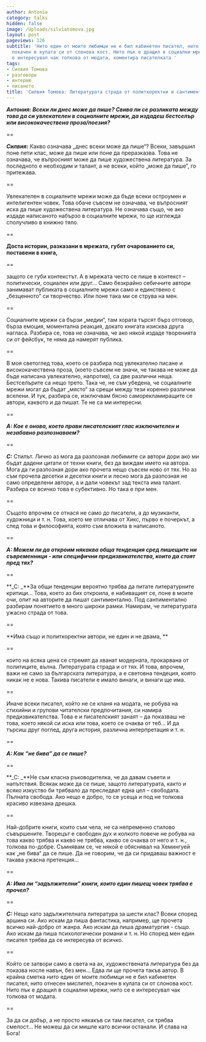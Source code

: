 ```yaml
---
author: Antonia
category: talks
hidden: false
image: /Uploads/silviatomova.jpg
layout: post
pageviews: 126
subtitle: 'Нито един от моите любимци не е бил кабинетен писател, нито отнесен мислител,
  покачен в кулата си от слонова кост. Нито пък е дращил в социални мрежи, нито се
  е интересувал чак толкова от модата, коментира писателката '
tags:
- Силвия Томова
- разговори
- интервю
- писането
title: 'Силвия Томова: Литературата страда от политкоректни и сантиментални автори'
---
```


**_Антония: Всеки ли днес може да пише? Свива ли се разликата между това да си увлекателен в социалните мрежи, да издадеш бестселър или висококачествена проза/поезия?_**

\==

**_Силвия:_** Какво означава „днес всеки може да пише“? Всеки, завършил поне пети клас, може да пише или поне да преразказва. Това не означава, че въпросният може да пише художествена литература. За последното е необходим и талант, а не всеки, който „може да пише“, го притежава. 

\==

Увлекателен в социалните мрежи може да бъде всеки остроумен и интелигентен човек. Това обаче съвсем не означава, че въпросният иска да пише художествена литература. Не означава също, че ако издаде написаното набързо в социалните мрежи, то ще изглежда сполучливо в книжно тяло. 

\==

**Доста истории, разказани в мрежата, губят очарованието си, поставени в книга,**

\==

защото се губи контекстът. А в мрежата често се пише в контекст – политически, социален или друг... Само безкрайно себичните автори занимават публиката в социалните мрежи само и единствено с „безценното“ си творчество. Или поне така ми се струва на мен. 

\==

Социалните мрежи са бързи „медии“, там хората търсят бърз отговор, бърза емоция, моментална реакция, докато книгата изисква друга нагласа. Разбира се, това не означава, че ако някой издаде творенията си от фейсбук, те няма да намерят публика. 

\==

В моя светоглед това, което се разбира под увлекателно писане и висококачествена проза, (което съвсем не значи, че такава не може да бъде написана увлекателно, напротив), са две различни неща. Бестселърите са нещо трето. Така че, не съм убедена, че социалните мрежи могат да бъдат „място“ за срещи между тези коренно различни вселени. И тук, разбира се, изключвам бясно саморекламиращите се автори, каквото и да пишат. Те не са ми интересни.

\==

**_А: Кое е онова, което прави писателският глас изключителен и незабавно разпознаваем?_**

\==

**_С:_** Стилът. Лично аз мога да разпозная любимите си автори дори ако ми бъдат дадени цитати от техни книги, без да виждам името на автора. Мога да ги разпозная дори ако прочета нещо съвсем ново от тях. Но аз съм прочела десетки и десетки книги и лесно мога да разпозная не само определени автори, а и дали човекът зад текста има талант. Разбира се всичко това е субективно. Но така е при мен. 

\==

Същото впрочем се отнася не само до писатели, а до музиканти, художници и т. н. Това, което ме отличава от Хикс, първо е почеркът, а след това и философията, която съм вложила в написаното.  

\==

**_А: Можем ли да откроим някаква обща тенденция сред пишещите ни съвременници - или специфични предизвикателства, които да стоят пред тях?_**

\==

**_С: _**За общи тенденции вероятно трябва да питате литературните критици... Това, което аз бих откроила, е набиващият се, поне в моите очи, опит на авторите да пишат сантиментално. Под сантиментално разбирам понятието в много широки рамки. Намирам, че литературата ужасно страда от това. 

\==

**Има също и политкоректни автори, не един и не двама, **

\==

които на всяка цена се стремят да хванат модерната, прокарвана от политиците, вълна. Литературата страда и от тях. И това, впрочем, важи не само за българската литература, а е световна тендеция, която никак не е нова. Такива писатели е имало винаги, и винаги ще има. 

\==

Иначе всеки писател, който не се кланя на модата, не робува на стихийни и групови читателски предпочитания, си намира предизвикателства. Това е и писателският занаят – да показваш не това, което някой си иска или това, което се очаква от теб... И да търсиш друг поглед, друга история, различна интерпретация и т. н.

\==

**_А: Как “не бива” да се пише?_**

\==

**_С: _**Не съм класна ръководителка, че да давам съвети и напътствия. Всякак може да се пише, защото литературата, както и всяко изкуство би трябвало да преследват една цел – свободата. Пълната свобода. Ако нещо е добро, то се усеща и под не толкова красиво извезана дрешка. 

\==

Най-добрите книги, които съм чела, не са непременно стилово съвършените. Творецът е свободен дух и колкото повече не робува на това какво трябва и какво не трябва, какво се очаква от него и т. н., толкова по-добре. Съмнявам се, че някой е обяснявал на Хемингуей как „не бива“ да се пише. Да не говорим, че да си придаваш важност е такава ужасна претенция... 

\==

**_А: Има ли “задължителни” книги, които един пишещ човек трябва е прочел?_**

\==

**_С:_** Нещо като задължителната литература за шести клас? Всеки според аршина си. Ако искам да пиша фантастика, например, ще прочета всичко най-добро от жанра. Ако искам да пиша драматургия - също. Ако искам да пиша психологически романи и т. н. Но според мен един писател трябва да се интересува от всичко. 

\==

Който се затвори само в света на ах, художествената литература без да показва носле навън, без мен... Едва ли ще прочета такъв автор. В крайна сметка нито един от моите любимци не е бил кабинетен писател, нито отнесен мислител, покачен в кулата си от слонова кост. Нито пък е дращил в социални мрежи, нито се е интересувал чак толкова от модата. 

\==

За да си добър, а не просто някакъв си там писател, си трябва смелост... Не можеш да си мишле като всички останали. И слава на Бога!